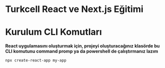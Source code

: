 # Turkcell React ve Next.js Eğitimi

# Kurulum CLI Komutları
**React uygulamasını oluşturmak için, projeyi oluşturacağınız klasörde bu CLI komutunu command promp ya da powershell de çalıştırmanız lazım**
```bash
npx create-react-app my-app 
```